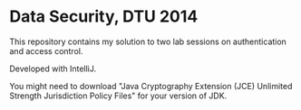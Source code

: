 Data Security, DTU 2014
=======================

This repository contains my solution to two lab sessions on authentication and access control.

Developed with IntelliJ.

You might need to download "Java Cryptography Extension (JCE) Unlimited Strength Jurisdiction Policy Files" for your version of JDK.

